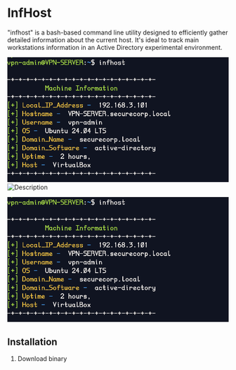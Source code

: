 # InfHost

"infhost" is a bash-based command line utility designed to efficiently gather detailed information about the current host. It's ideal to track main workstations information in an Active Directory experimental environment.


![infHost](https://github.com/birdm4nw/InfHost/blob/main/images/infhost-1.png)
<img src="" alt="Description" width="300" />
<div align="center">
  <img src="https://github.com/birdm4nw/InfHost/blob/main/images/infhost-1.png" alt="Description of the image" width="700" />
</div>



## Installation
1. Download binary 
